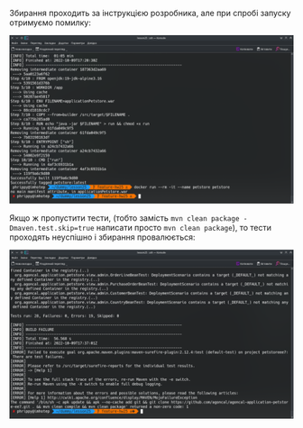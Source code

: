 Збирання проходить за інструкцією розробника, але при спробі запуску отримуємо помилку:

![Збирання і запуск проекту petstore](petstore.png)

Якщо ж пропустити тести, (тобто замість `mvn clean package -Dmaven.test.skip=true` написати просто `mvn clean package`), то тести проходять неуспішно і збирання провалюється:

![Провалення build-тестів](petstore_testfail.png)
